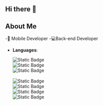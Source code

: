 ## Hi there 👋

## About Me

-📱 Mobile Developer
-💻Back-end Developer

<p align="center">

- **Languages**:
    
    ![Static Badge](https://img.shields.io/badge/Python%20-%20blue?style=plastic)
  <br>
      ![Static Badge](https://img.shields.io/badge/Django%20-%20green?style=plastic)
  <br>
      ![Static Badge](https://img.shields.io/badge/Fast%20Api%20-%20green?style=plastic)
  <br>   
    ![Static Badge](https://img.shields.io/badge/JavaScript%20-%20yellow?style=for-the-badge&logo=Javascript)
  <br>
    ![Static Badge](https://img.shields.io/badge/Node.js%20-%20blue?style=for-the-badge&logo=node.js&label=Js)
  <br>
    ![Static Badge](https://img.shields.io/badge/Express%20-%20blue?style=for-the-badge&logo=Express&label=Js)
  <br>
    ![Static Badge](https://img.shields.io/badge/TypeScript%20-%20blue?style=for-the-badge&logo=TypeScript&label=Js)


